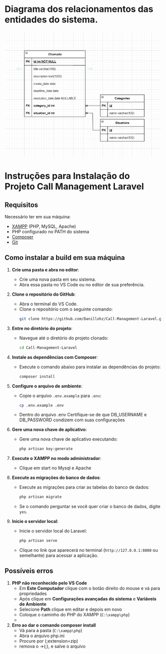 # Diagrama dos relacionamentos das entidades do sistema.
![Screenshot do Projeto](public/images/diagrama.png)

# Instruções para Instalação do Projeto Call Management Laravel

## Requisitos
Necessário ter em sua máquina:
- [XAMPP](https://www.apachefriends.org/index.html) (PHP, MySQL, Apache)
- PHP configurado no PATH do sistema
- [Composer](https://getcomposer.org/)
- [Git](https://git-scm.com/)

## Como instalar a build em sua máquina

1. **Crie uma pasta e abra no editor**:
   - Crie uma nova pasta em seu sistema.
   - Abra essa pasta no VS Code ou no editor de sua preferência.

2. **Clone o repositório do GitHub**:
   - Abra o terminal do VS Code.
   - Clone o repositório com o seguinte comando:
     ```sh
     git clone https://github.com/Danillohz/Call-Management-Laravel.git
     ```

3. **Entre no diretório do projeto**:
   - Navegue até o diretório do projeto clonado:
     ```sh
     cd Call-Management-Laravel
     ```

4. **Instale as dependências com Composer**:
   - Execute o comando abaixo para instalar as dependências do projeto:
     ```sh
     composer install
     ```

5. **Configure o arquivo de ambiente**:
   - Copie o arquivo `.env.example` para `.env`:
     ```sh
     cp .env.example .env
     ```
   - Dentro do arquivo .env Certifique-se de que DB_USERNAME e DB_PASSWORD condizem  com suas configurações
    

6. **Gere uma nova chave de aplicativo**:
   - Gere uma nova chave de aplicativo executando:
     ```sh
     php artisan key:generate
     ```
     
7. **Execute o XAMPP no modo administrador**:
   - Clique em start no Mysql e Apache

8. **Execute as migrações do banco de dados**:
   - Execute as migrações para criar as tabelas do banco de dados:
     ```sh
     php artisan migrate
     ```
   - Se o comando perguntar se você quer criar o banco de dados, digite `yes`.

9. **Inicie o servidor local**:
   - Inicie o servidor local do Laravel:
     ```sh
     php artisan serve
     ```
   - Clique no link que aparecerá no terminal (`http://127.0.0.1:8000` ou semelhante) para acessar a aplicação.

## Possíveis erros
1. **PHP não reconhecido pelo VS Code**
    - Em **Este Computador** clique com o botão direito do mouse e vá para propriedades
    - Após clique em **Configurações avançadas do sistema** e **Variáveis de Ambiente**
    - Selecione **Path** clique em editar e depois em novo
    - Coloque o caminho do PHP do XAMPP (`C:\xampp\php`)
    - 
2. **Erro ao dar o comando composer install**
    - Vá para a pasta (`C:\xampp\php`)
    - Abra o arquivo php.ini
    - Procure por (;extension=zip)
    - remova o ->(;), e salve o arquivo
